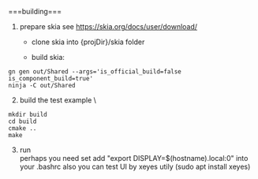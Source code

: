 ===building===

1) prepare skia
see https://skia.org/docs/user/download/
    * clone skia into {projDir}/skia folder

    * build skia:
```
gn gen out/Shared --args='is_official_build=false is_component_build=true'
ninja -C out/Shared
```


2) build the test example \
```
mkdir build
cd build
cmake ..
make
```

3) run \
perhaps you need set add "export DISPLAY=$(hostname).local:0" into your .bashrc
also you can test UI by xeyes utily (sudo apt install xeyes)
